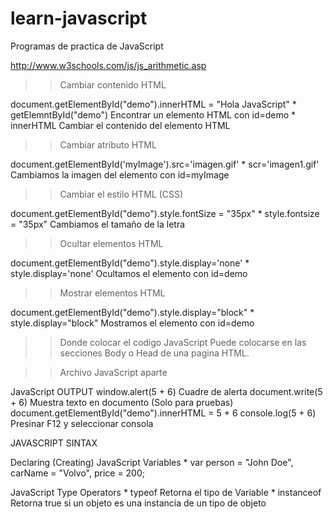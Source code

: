 # learn-javascript
Programas de practica de JavaScript

http://www.w3schools.com/js/js_arithmetic.asp


>> Cambiar contenido HTML

document.getElementById("demo").innerHTML = "Hola JavaScript"
	* getElemntById("demo")  Encontrar un elemento HTML con id=demo
	* innerHTML  Cambiar el contenido del elemento HTML


>> Cambiar atributo HTML

document.getElementById('myImage').src='imagen.gif'
	* scr='imagen1.gif'  Cambiamos la imagen del elemento con id=myImage


>> Cambiar el estilo HTML (CSS)

document.getElementById("demo").style.fontSize = "35px"
	* style.fontsize = "35px"  Cambiamos el tamaño de la letra


>> Ocultar elementos HTML

document.getElementById("demo").style.display='none'
	* style.display='none'  Ocultamos el elemento con id=demo


>> Mostrar elementos HTML

document.getElementById("demo").style.display="block"
	* style.display="block"  Mostramos el elemento con id=demo


>> Donde colocar el codigo JavaScript
	<script> codigo JavaScript </script>
	Puede colocarse en las secciones Body o Head de una pagina HTML. 

>> Archivo JavaScript aparte 
	<script> src="myScript.js" </script>


JavaScript OUTPUT
	window.alert(5 + 6)   Cuadre de alerta
	document.write(5 + 6)      Muestra texto en documento (Solo para pruebas)
	document.getElementById("demo").innerHTML = 5 + 6 
        console.log(5 + 6)       Presinar F12 y seleccionar consola

JAVASCRIPT SINTAX

Declaring (Creating) JavaScript Variables
	* var person = "John Doe",
	  carName = "Volvo",
	  price = 200;


JavaScript Type Operators
	* typeof   Retorna el tipo de Variable
	* instanceof    Retorna true si un objeto es una instancia de un tipo de objeto
